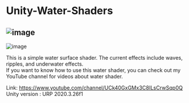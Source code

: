 # Unity-Water-Shaders
![image](https://github.com/Parrot222/Unity-Water-Shaders/blob/main/water-shader.png)
----------------------------------------------------------------------------------------------
![image](https://github.com/Parrot222/Unity-Water-Shaders/blob/main/unity-interactive-water-test.gif)
  
This is a simple water surface shader. The current effects include waves, ripples, and underwater effects.  
If you want to know how to use this water shader, you can check out my YouTube channel for videos about water shader.  
  
Link: https://www.youtube.com/channel/UCk40GxGMx3C8ILsCrwSqp0Q  
Unity version : URP 2020.3.26f1  
